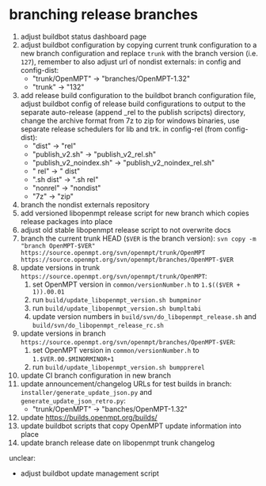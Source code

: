 branching release branches
==========================

 1. adjust buildbot status dashboard page
 2. adjust buildbot configuration by copying current trunk configuration to a
    new branch configuration and replace `trunk` with the branch version (i.e.
    `127`), remember to also adjust url of nondist externals:
    in config and config-dist:
     *  "trunk/OpenMPT" -> "branches/OpenMPT-1.32"
     *  "trunk" -> "132"
 3. add release build configuration to the buildbot branch configuration file,
    adjust buildbot config of release build configurations to output to the
    separate auto-release (append _rel to the publish scripcts) directory,
    change the archive format from 7z to zip for windows binaries, use separate
    release schedulers for lib and trk.
    in config-rel (from config-dist):
     *  "dist" -> "rel"
     *  "publish_v2.sh" -> "publish_v2_rel.sh"
     *  "publish_v2_noindex.sh" -> "publish_v2_noindex_rel.sh"
     *  " rel" -> " dist"
     *  ".sh dist" -> ".sh rel"
     *  "nonrel" -> "nondist"
     *  "7z" -> "zip"
 4. branch the nondist externals repository
 5. add versioned libopenmpt release script for new branch which copies release
    packages into place
 6. adjust old stable libopenmpt release script to not overwrite docs
 7. branch the current trunk HEAD (`$VER` is the branch version):
    `svn copy -m "branch OpenMPT-$VER" https://source.openmpt.org/svn/openmpt/trunk/OpenMPT https://source.openmpt.org/svn/openmpt/branches/OpenMPT-$VER`
 8. update versions in trunk
    `https://source.openmpt.org/svn/openmpt/trunk/OpenMPT`:
     1. set OpenMPT version in `common/versionNumber.h` to
        `1.$(($VER + 1)).00.01`
     2. run `build/update_libopenmpt_version.sh bumpminor`
     3. run `build/update_libopenmpt_version.sh bumpltabi`
     4. update version numbers in `build/svn/do_libopenmpt_release.sh` and
        `build/svn/do_libopenmpt_release_rc.sh`
 9. update versions in branch
    `https://source.openmpt.org/svn/openmpt/branches/OpenMPT-$VER`:
     1. set OpenMPT version in `common/versionNumber.h` to
        `1.$VER.00.$MINORMINOR+1`
     2. run `build/update_libopenmpt_version.sh bumpprerel`
10. update CI branch configuration in new branch
11. update announcement/changelog URLs for test builds in branch:
    `installer/generate_update_json.py` and `generate_update_json_retro.py`:
     *  "trunk/OpenMPT" -> "banches/OpenMPT-1.32"
12. update https://builds.openmpt.org/builds/
13. update buildbot scripts that copy OpenMPT update information into place
14. update branch release date on libopenmpt trunk changelog

unclear:
 *  adjust buildbot update management script
